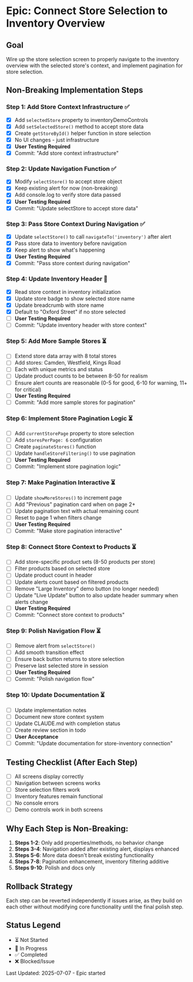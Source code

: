 # Epic: Connect Store Selection to Inventory Overview

## Goal
Wire up the store selection screen to properly navigate to the inventory overview with the selected store's context, and implement pagination for store selection.

## Non-Breaking Implementation Steps

### Step 1: Add Store Context Infrastructure ✅
- [x] Add `selectedStore` property to inventoryDemoControls
- [x] Add `setSelectedStore()` method to accept store data
- [x] Create `getStoreById()` helper function in store selection
- [x] No UI changes - just infrastructure
- [x] **User Testing Required**
- [x] Commit: "Add store context infrastructure"

### Step 2: Update Navigation Function ✅
- [x] Modify `selectStore()` to accept store object
- [x] Keep existing alert for now (non-breaking)
- [x] Add console.log to verify store data passed
- [x] **User Testing Required**
- [x] Commit: "Update selectStore to accept store data"

### Step 3: Pass Store Context During Navigation ✅
- [x] Update `selectStore()` to call `navigateTo('inventory')` after alert
- [x] Pass store data to inventory before navigation
- [x] Keep alert to show what's happening
- [x] **User Testing Required**
- [x] Commit: "Pass store context during navigation"

### Step 4: Update Inventory Header 🔄
- [x] Read store context in inventory initialization
- [x] Update store badge to show selected store name
- [x] Update breadcrumb with store name
- [x] Default to "Oxford Street" if no store selected
- [ ] **User Testing Required**
- [ ] Commit: "Update inventory header with store context"

### Step 5: Add More Sample Stores ⏳
- [ ] Extend store data array with 8 total stores
- [ ] Add stores: Camden, Westfield, Kings Road
- [ ] Each with unique metrics and status
- [ ] Update product counts to be between 8-50 for realism
- [ ] Ensure alert counts are reasonable (0-5 for good, 6-10 for warning, 11+ for critical)
- [ ] **User Testing Required**
- [ ] Commit: "Add more sample stores for pagination"

### Step 6: Implement Store Pagination Logic ⏳
- [ ] Add `currentStorePage` property to store selection
- [ ] Add `storesPerPage: 6` configuration
- [ ] Create `paginateStores()` function
- [ ] Update `handleStoreFiltering()` to use pagination
- [ ] **User Testing Required**
- [ ] Commit: "Implement store pagination logic"

### Step 7: Make Pagination Interactive ⏳
- [ ] Update `showMoreStores()` to increment page
- [ ] Add "Previous" pagination card when on page 2+
- [ ] Update pagination text with actual remaining count
- [ ] Reset to page 1 when filters change
- [ ] **User Testing Required**
- [ ] Commit: "Make store pagination interactive"

### Step 8: Connect Store Context to Products ⏳
- [ ] Add store-specific product sets (8-50 products per store)
- [ ] Filter products based on selected store
- [ ] Update product count in header
- [ ] Update alerts count based on filtered products
- [ ] Remove "Large Inventory" demo button (no longer needed)
- [ ] Update "Live Update" button to also update header summary when alerts change
- [ ] **User Testing Required**
- [ ] Commit: "Connect store context to products"

### Step 9: Polish Navigation Flow ⏳
- [ ] Remove alert from `selectStore()`
- [ ] Add smooth transition effect
- [ ] Ensure back button returns to store selection
- [ ] Preserve last selected store in session
- [ ] **User Testing Required**
- [ ] Commit: "Polish navigation flow"

### Step 10: Update Documentation ⏳
- [ ] Update implementation notes
- [ ] Document new store context system
- [ ] Update CLAUDE.md with completion status
- [ ] Create review section in todo
- [ ] **User Acceptance**
- [ ] Commit: "Update documentation for store-inventory connection"

## Testing Checklist (After Each Step)
- [ ] All screens display correctly
- [ ] Navigation between screens works
- [ ] Store selection filters work
- [ ] Inventory features remain functional
- [ ] No console errors
- [ ] Demo controls work in both screens

## Why Each Step is Non-Breaking:
1. **Steps 1-2**: Only add properties/methods, no behavior change
2. **Steps 3-4**: Navigation added after existing alert, displays enhanced
3. **Steps 5-6**: More data doesn't break existing functionality
4. **Steps 7-8**: Pagination enhancement, inventory filtering additive
5. **Steps 9-10**: Polish and docs only

## Rollback Strategy
Each step can be reverted independently if issues arise, as they build on each other without modifying core functionality until the final polish step.

## Status Legend
- ⏳ Not Started
- 🔄 In Progress
- ✅ Completed
- ❌ Blocked/Issue

Last Updated: 2025-07-07 - Epic started